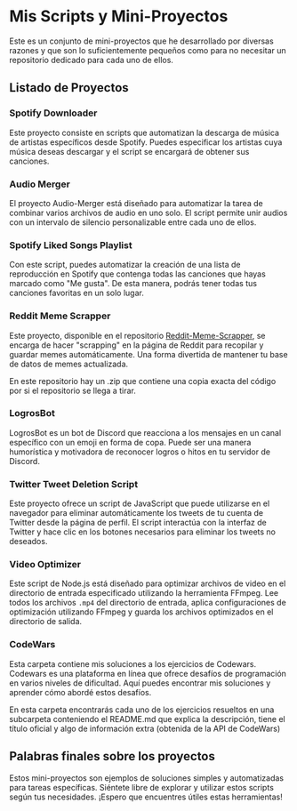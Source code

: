 # Mis Scripts y Mini-Proyectos

Este es un conjunto de mini-proyectos que he desarrollado por diversas razones y que son lo suficientemente pequeños como para no necesitar un repositorio dedicado para cada uno de ellos.

## Listado de Proyectos

### Spotify Downloader
Este proyecto consiste en scripts que automatizan la descarga de música de artistas específicos desde Spotify. Puedes especificar los artistas cuya música deseas descargar y el script se encargará de obtener sus canciones.

### Audio Merger
El proyecto Audio-Merger está diseñado para automatizar la tarea de combinar varios archivos de audio en uno solo. El script permite unir audios con un intervalo de silencio personalizable entre cada uno de ellos.

### Spotify Liked Songs Playlist
Con este script, puedes automatizar la creación de una lista de reproducción en Spotify que contenga todas las canciones que hayas marcado como "Me gusta". De esta manera, podrás tener todas tus canciones favoritas en un solo lugar.

### Reddit Meme Scrapper
Este proyecto, disponible en el repositorio [Reddit-Meme-Scrapper](https://github.com/AlexDevFiles/reddit-meme-database), se encarga de hacer "scrapping" en la página de Reddit para recopilar y guardar memes automáticamente. Una forma divertida de mantener tu base de datos de memes actualizada.

En este repositorio hay un .zip que contiene una copia exacta del código por si el repositorio se llega a tirar.

### LogrosBot
LogrosBot es un bot de Discord que reacciona a los mensajes en un canal específico con un emoji en forma de copa. Puede ser una manera humorística y motivadora de reconocer logros o hitos en tu servidor de Discord.

### Twitter Tweet Deletion Script
Este proyecto ofrece un script de JavaScript que puede utilizarse en el navegador para eliminar automáticamente los tweets de tu cuenta de Twitter desde la página de perfil. El script interactúa con la interfaz de Twitter y hace clic en los botones necesarios para eliminar los tweets no deseados.

### Video Optimizer
Este script de Node.js está diseñado para optimizar archivos de video en el directorio de entrada especificado utilizando la herramienta FFmpeg. Lee todos los archivos `.mp4` del directorio de entrada, aplica configuraciones de optimización utilizando FFmpeg y guarda los archivos optimizados en el directorio de salida.

### CodeWars
Esta carpeta contiene mis soluciones a los ejercicios de Codewars. Codewars es una plataforma en línea que ofrece desafíos de programación en varios niveles de dificultad. Aquí puedes encontrar mis soluciones y aprender cómo abordé estos desafíos.

En esta carpeta encontrarás cada uno de los ejercicios resueltos en una subcarpeta conteniendo el README.md que explica la descripción, tiene el título oficial y algo de información extra (obtenida de la API de CodeWars)

## Palabras finales sobre los proyectos

Estos mini-proyectos son ejemplos de soluciones simples y automatizadas para tareas específicas. Siéntete libre de explorar y utilizar estos scripts según tus necesidades. ¡Espero que encuentres útiles estas herramientas!
